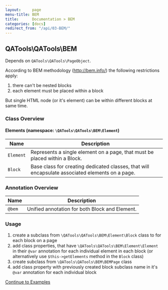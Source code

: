 ```yaml
---
layout:     page
menu-title: BEM
title:      Documentation > BEM
categories: [docs]
redirect_from: "/api/03-BEM/"
---
```


## QATools\QATools\BEM
Depends on `QATools\QATools\PageObject`.

According to BEM methodology (http://bem.info/) the following restrictions apply:

1. there can't be nested blocks
2. each element must be placed within a block

But single HTML node (or it's element) can be within different blocks at same time.

### Class Overview

#### Elements (namespace: `\QATools\QATools\BEM\Element`)

| Name | Description |
| ------------- | ------------- |
| `Element` | Represents a single element on a page, that must be placed within a Block. |
| `Block` | Base class for creating dedicated classes, that will encapsulate associated elements on a page. |

### Annotation Overview

| Name | Description |
| ------------- | ------------- |
| `@bem` | Unified annotation for both Block and Element. |

### Usage

1. create a subclass from `\QATools\QATools\BEM\Element\Block` class to for each block on a page
2. add class properties, that have `\QATools\QATools\BEM\Element\Element` in their `@var` annotation for each individual element in each block (or alternatively use `$this->getElements` method in the `Block` class)
3. create subclass from `\QATools\QATools\BEM\BEMPage` class
4. add class property with previously created block subclass name in it's `@var` annotation for each individual block

[Continue to Examples](/examples/03-BEM)
